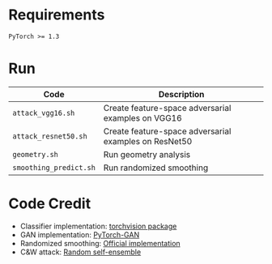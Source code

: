# Requirements

```
PyTorch >= 1.3
```

# Run

|  Code                     |  Description
|  ----                     | ----
|  `attack_vgg16.sh`        |  Create feature-space adversarial examples on VGG16
|  `attack_resnet50.sh`     |  Create feature-space adversarial examples on ResNet50
|  `geometry.sh`            |  Run geometry analysis
|  `smoothing_predict.sh`   |  Run randomized smoothing

# Code Credit
* Classifier implementation: [torchvision package](https://github.com/pytorch/vision/tree/master/torchvision/models)
* GAN implementation: [PyTorch-GAN](https://github.com/eriklindernoren/PyTorch-GAN)
* Randomized smoothing: [Official implementation](https://github.com/locuslab/smoothing)
* C&W attack: [Random self-ensemble](https://github.com/xuanqing94/RobustNet/blob/master/attack.py)
